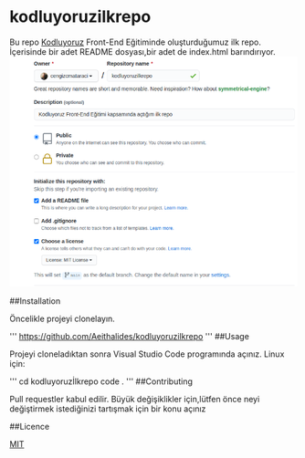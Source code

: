 # kodluyoruzilkrepo

Bu repo [Kodluyoruz](https://www.kodluyoruz.org) Front-End Eğitiminde oluşturduğumuz ilk repo. İçerisinde bir adet README dosyası,bir adet de index.html barındırıyor.
![Bilgilendirmeresmi](https://raw.githubusercontent.com/Kodluyoruz/taskforce/main/git/odev1/figures/github.png)

##Installation

Öncelikle projeyi clonelayın.

'''
https://github.com/Aeithalides/kodluyoruzilkrepo
'''
##Usage

Projeyi cloneladıktan sonra Visual Studio Code programında açınız.
Linux için:

'''
cd kodluyoruzİlkrepo
code .
'''
##Contributing

Pull requestler kabul edilir. Büyük değişiklikler için,lütfen önce neyi değiştirmek istediğinizi tartışmak için bir konu açınız

##Licence

[MIT](https://choosealicense.com/licenses/mit/)
